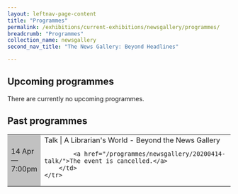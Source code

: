```yaml
---
layout: leftnav-page-content
title: "Programmes"
permalink: /exhibitions/current-exhibitions/newsgallery/programmes/
breadcrumb: "Programmes"
collection_name: newsgallery
second_nav_title: "The News Gallery: Beyond Headlines"

---
```


<!-- 

Colours
Upcoming: default colour
Past: #c1c1c1

-->

<h2>Upcoming programmes</h2>

<p>There are currently no upcoming programmes.</p>

<h2>Past programmes</h2>

<table class="table table-v">
    <tr>
        <td style="background-color: #c1c1c1;">14 Apr<br>
            &mdash;<br>
            7:00pm</td>
        <td>
            Talk &#124; A Librarian's World - Beyond the News Gallery
            
            <a href="/programmes/newsgallery/20200414-talk/">The event is cancelled.</a>
        </td>
    </tr>
</table>
